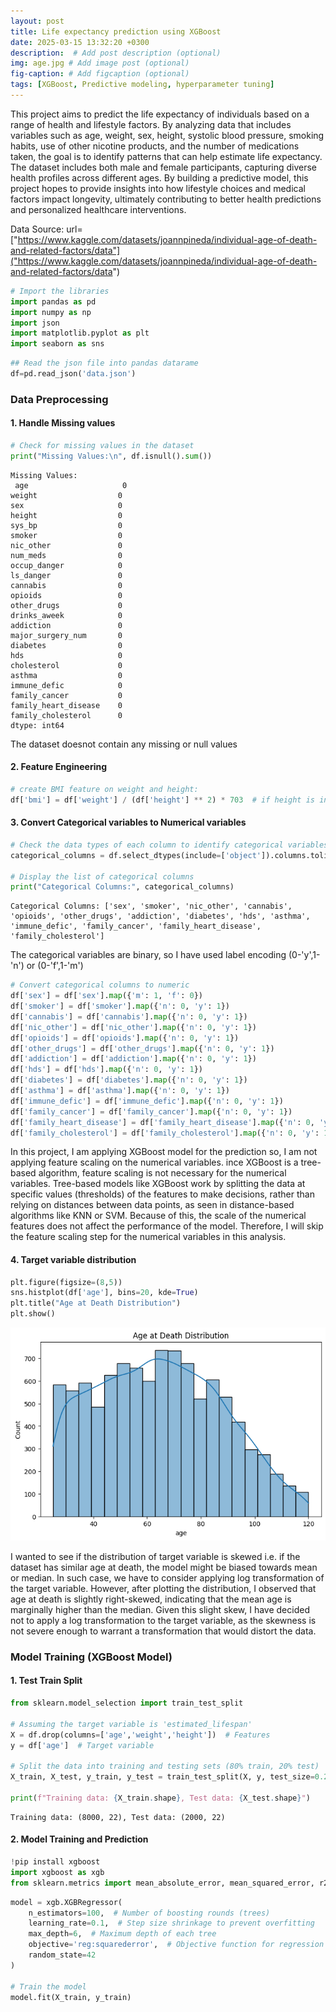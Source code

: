 ```yaml
---
layout: post
title: Life expectancy prediction using XGBoost
date: 2025-03-15 13:32:20 +0300
description:  # Add post description (optional)
img: age.jpg # Add image post (optional)
fig-caption: # Add figcaption (optional)
tags: [XGBoost, Predictive modeling, hyperparameter tuning]
---
```



This project aims to predict the life expectancy of individuals based on a range of health and lifestyle factors. By analyzing data that includes variables such as age, weight, sex, height, systolic blood pressure, smoking habits, use of other nicotine products, and the number of medications taken, the goal is to identify patterns that can help estimate life expectancy. The dataset includes both male and female participants, capturing diverse health profiles across different ages. By building a predictive model, this project hopes to provide insights into how lifestyle choices and medical factors impact longevity, ultimately contributing to better health predictions and personalized healthcare interventions.

Data Source: url=["https://www.kaggle.com/datasets/joannpineda/individual-age-of-death-and-related-factors/data"]("https://www.kaggle.com/datasets/joannpineda/individual-age-of-death-and-related-factors/data")


```python
# Import the libraries
import pandas as pd
import numpy as np
import json
import matplotlib.pyplot as plt
import seaborn as sns
```


```python
## Read the json file into pandas datarame
df=pd.read_json('data.json')
```


### Data Preprocessing

#### 1. Handle Missing values


```python
# Check for missing values in the dataset
print("Missing Values:\n", df.isnull().sum())
```

    Missing Values:
     age                     0
    weight                  0
    sex                     0
    height                  0
    sys_bp                  0
    smoker                  0
    nic_other               0
    num_meds                0
    occup_danger            0
    ls_danger               0
    cannabis                0
    opioids                 0
    other_drugs             0
    drinks_aweek            0
    addiction               0
    major_surgery_num       0
    diabetes                0
    hds                     0
    cholesterol             0
    asthma                  0
    immune_defic            0
    family_cancer           0
    family_heart_disease    0
    family_cholesterol      0
    dtype: int64


The dataset doesnot contain any missing or null values

#### 2. Feature Engineering


```python
# create BMI feature on weight and height:
df['bmi'] = df['weight'] / (df['height'] ** 2) * 703  # if height is in inches and weight is in pounds
```

#### 3. Convert Categorical variables to Numerical variables


```python
# Check the data types of each column to identify categorical variables
categorical_columns = df.select_dtypes(include=['object']).columns.tolist()

# Display the list of categorical columns
print("Categorical Columns:", categorical_columns)
```

    Categorical Columns: ['sex', 'smoker', 'nic_other', 'cannabis', 'opioids', 'other_drugs', 'addiction', 'diabetes', 'hds', 'asthma', 'immune_defic', 'family_cancer', 'family_heart_disease', 'family_cholesterol']


The categorical variables are binary, so I have used label encoding (0-'y',1-'n') or (0-'f',1-'m')


```python
# Convert categorical columns to numeric
df['sex'] = df['sex'].map({'m': 1, 'f': 0})
df['smoker'] = df['smoker'].map({'n': 0, 'y': 1})
df['cannabis'] = df['cannabis'].map({'n': 0, 'y': 1})
df['nic_other'] = df['nic_other'].map({'n': 0, 'y': 1})
df['opioids'] = df['opioids'].map({'n': 0, 'y': 1})
df['other_drugs'] = df['other_drugs'].map({'n': 0, 'y': 1})
df['addiction'] = df['addiction'].map({'n': 0, 'y': 1})
df['hds'] = df['hds'].map({'n': 0, 'y': 1})
df['diabetes'] = df['diabetes'].map({'n': 0, 'y': 1})
df['asthma'] = df['asthma'].map({'n': 0, 'y': 1})
df['immune_defic'] = df['immune_defic'].map({'n': 0, 'y': 1})
df['family_cancer'] = df['family_cancer'].map({'n': 0, 'y': 1})
df['family_heart_disease'] = df['family_heart_disease'].map({'n': 0, 'y': 1})
df['family_cholesterol'] = df['family_cholesterol'].map({'n': 0, 'y': 1})
```


In this project, I am applying XGBoost model for the prediction so, I am not applying feature scaling on the numerical variables. ince XGBoost is a tree-based algorithm, feature scaling is not necessary for the numerical variables. Tree-based models like XGBoost work by splitting the data at specific values (thresholds) of the features to make decisions, rather than relying on distances between data points, as seen in distance-based algorithms like KNN or SVM. Because of this, the scale of the numerical features does not affect the performance of the model. Therefore, I will skip the feature scaling step for the numerical variables in this analysis.

#### 4. Target variable distribution


```python
plt.figure(figsize=(8,5))
sns.histplot(df['age'], bins=20, kde=True)
plt.title("Age at Death Distribution")
plt.show()
```

    
![png](/assets/img/age_prediction_files/age_prediction_19_0.png)
    


I wanted to see if the distribution of target variable is skewed i.e. if the dataset has similar age at death, the model might be biased towards mean or median. In such case, we have to consider applying log transformation of the target variable. However, after plotting the distribution, I observed that age at death is slightly right-skewed, indicating that the mean age is marginally higher than the median. Given this slight skew, I have decided not to apply a log transformation to the target variable, as the skewness is not severe enough to warrant a transformation that would distort the data.

### Model Training (XGBoost Model)

#### 1. Test Train Split


```python
from sklearn.model_selection import train_test_split

# Assuming the target variable is 'estimated_lifespan'
X = df.drop(columns=['age','weight','height'])  # Features
y = df['age']  # Target variable

# Split the data into training and testing sets (80% train, 20% test)
X_train, X_test, y_train, y_test = train_test_split(X, y, test_size=0.2, random_state=42)

print(f"Training data: {X_train.shape}, Test data: {X_test.shape}")

```

    Training data: (8000, 22), Test data: (2000, 22)


#### 2. Model Training and Prediction


```python
!pip install xgboost
import xgboost as xgb
from sklearn.metrics import mean_absolute_error, mean_squared_error, r2_score
```

```python
model = xgb.XGBRegressor(
    n_estimators=100,  # Number of boosting rounds (trees)
    learning_rate=0.1,  # Step size shrinkage to prevent overfitting
    max_depth=6,  # Maximum depth of each tree
    objective='reg:squarederror',  # Objective function for regression
    random_state=42
)

# Train the model
model.fit(X_train, y_train)
```


<style>#sk-container-id-1 {color: black;background-color: white;}#sk-container-id-1 pre{padding: 0;}#sk-container-id-1 div.sk-toggleable {background-color: white;}#sk-container-id-1 label.sk-toggleable__label {cursor: pointer;display: block;width: 100%;margin-bottom: 0;padding: 0.3em;box-sizing: border-box;text-align: center;}#sk-container-id-1 label.sk-toggleable__label-arrow:before {content: "▸";float: left;margin-right: 0.25em;color: #696969;}#sk-container-id-1 label.sk-toggleable__label-arrow:hover:before {color: black;}#sk-container-id-1 div.sk-estimator:hover label.sk-toggleable__label-arrow:before {color: black;}#sk-container-id-1 div.sk-toggleable__content {max-height: 0;max-width: 0;overflow: hidden;text-align: left;background-color: #f0f8ff;}#sk-container-id-1 div.sk-toggleable__content pre {margin: 0.2em;color: black;border-radius: 0.25em;background-color: #f0f8ff;}#sk-container-id-1 input.sk-toggleable__control:checked~div.sk-toggleable__content {max-height: 200px;max-width: 100%;overflow: auto;}#sk-container-id-1 input.sk-toggleable__control:checked~label.sk-toggleable__label-arrow:before {content: "▾";}#sk-container-id-1 div.sk-estimator input.sk-toggleable__control:checked~label.sk-toggleable__label {background-color: #d4ebff;}#sk-container-id-1 div.sk-label input.sk-toggleable__control:checked~label.sk-toggleable__label {background-color: #d4ebff;}#sk-container-id-1 input.sk-hidden--visually {border: 0;clip: rect(1px 1px 1px 1px);clip: rect(1px, 1px, 1px, 1px);height: 1px;margin: -1px;overflow: hidden;padding: 0;position: absolute;width: 1px;}#sk-container-id-1 div.sk-estimator {font-family: monospace;background-color: #f0f8ff;border: 1px dotted black;border-radius: 0.25em;box-sizing: border-box;margin-bottom: 0.5em;}#sk-container-id-1 div.sk-estimator:hover {background-color: #d4ebff;}#sk-container-id-1 div.sk-parallel-item::after {content: "";width: 100%;border-bottom: 1px solid gray;flex-grow: 1;}#sk-container-id-1 div.sk-label:hover label.sk-toggleable__label {background-color: #d4ebff;}#sk-container-id-1 div.sk-serial::before {content: "";position: absolute;border-left: 1px solid gray;box-sizing: border-box;top: 0;bottom: 0;left: 50%;z-index: 0;}#sk-container-id-1 div.sk-serial {display: flex;flex-direction: column;align-items: center;background-color: white;padding-right: 0.2em;padding-left: 0.2em;position: relative;}#sk-container-id-1 div.sk-item {position: relative;z-index: 1;}#sk-container-id-1 div.sk-parallel {display: flex;align-items: stretch;justify-content: center;background-color: white;position: relative;}#sk-container-id-1 div.sk-item::before, #sk-container-id-1 div.sk-parallel-item::before {content: "";position: absolute;border-left: 1px solid gray;box-sizing: border-box;top: 0;bottom: 0;left: 50%;z-index: -1;}#sk-container-id-1 div.sk-parallel-item {display: flex;flex-direction: column;z-index: 1;position: relative;background-color: white;}#sk-container-id-1 div.sk-parallel-item:first-child::after {align-self: flex-end;width: 50%;}#sk-container-id-1 div.sk-parallel-item:last-child::after {align-self: flex-start;width: 50%;}#sk-container-id-1 div.sk-parallel-item:only-child::after {width: 0;}#sk-container-id-1 div.sk-dashed-wrapped {border: 1px dashed gray;margin: 0 0.4em 0.5em 0.4em;box-sizing: border-box;padding-bottom: 0.4em;background-color: white;}#sk-container-id-1 div.sk-label label {font-family: monospace;font-weight: bold;display: inline-block;line-height: 1.2em;}#sk-container-id-1 div.sk-label-container {text-align: center;}#sk-container-id-1 div.sk-container {/* jupyter's `normalize.less` sets `[hidden] { display: none; }` but bootstrap.min.css set `[hidden] { display: none !important; }` so we also need the `!important` here to be able to override the default hidden behavior on the sphinx rendered scikit-learn.org. See: https://github.com/scikit-learn/scikit-learn/issues/21755 */display: inline-block !important;position: relative;}#sk-container-id-1 div.sk-text-repr-fallback {display: none;}</style><div id="sk-container-id-1" class="sk-top-container"><div class="sk-text-repr-fallback"><pre>XGBRegressor(base_score=None, booster=None, callbacks=None,
             colsample_bylevel=None, colsample_bynode=None,
             colsample_bytree=None, device=None, early_stopping_rounds=None,
             enable_categorical=False, eval_metric=None, feature_types=None,
             gamma=None, grow_policy=None, importance_type=None,
             interaction_constraints=None, learning_rate=0.1, max_bin=None,
             max_cat_threshold=None, max_cat_to_onehot=None,
             max_delta_step=None, max_depth=6, max_leaves=None,
             min_child_weight=None, missing=nan, monotone_constraints=None,
             multi_strategy=None, n_estimators=100, n_jobs=None,
             num_parallel_tree=None, random_state=42, ...)</pre><b>In a Jupyter environment, please rerun this cell to show the HTML representation or trust the notebook. <br />On GitHub, the HTML representation is unable to render, please try loading this page with nbviewer.org.</b></div><div class="sk-container" hidden><div class="sk-item"><div class="sk-estimator sk-toggleable"><input class="sk-toggleable__control sk-hidden--visually" id="sk-estimator-id-1" type="checkbox" checked><label for="sk-estimator-id-1" class="sk-toggleable__label sk-toggleable__label-arrow">XGBRegressor</label><div class="sk-toggleable__content"><pre>XGBRegressor(base_score=None, booster=None, callbacks=None,
             colsample_bylevel=None, colsample_bynode=None,
             colsample_bytree=None, device=None, early_stopping_rounds=None,
             enable_categorical=False, eval_metric=None, feature_types=None,
             gamma=None, grow_policy=None, importance_type=None,
             interaction_constraints=None, learning_rate=0.1, max_bin=None,
             max_cat_threshold=None, max_cat_to_onehot=None,
             max_delta_step=None, max_depth=6, max_leaves=None,
             min_child_weight=None, missing=nan, monotone_constraints=None,
             multi_strategy=None, n_estimators=100, n_jobs=None,
             num_parallel_tree=None, random_state=42, ...)</pre></div></div></div></div></div>




```python
# Predict on the test set
y_pred = model.predict(X_test)

# Calculate evaluation metrics
mae = mean_absolute_error(y_test, y_pred)
mse = mean_squared_error(y_test, y_pred)
rmse = mean_squared_error(y_test, y_pred, squared=False)
r2 = r2_score(y_test, y_pred)

print(f"Mean Absolute Error (MAE): {mae}")
print(f"Mean Squared Error (MSE): {mse}")
print(f"Root Mean Squared Error (RMSE): {rmse}")
print(f"R-squared (R²): {r2}")

```

    Mean Absolute Error (MAE): 11.245285104751586
    Mean Squared Error (MSE): 197.77419800935633
    Root Mean Squared Error (RMSE): 14.063221466269963
    R-squared (R²): 0.6389341600450889


Mean Absolute Error (MAE) represents the average absolute difference between the predicted and actual values. An MAE of 11.24 indicates that, on average, the model’s predictions are off by 11.24 years. Mean Squared Error (MSE) measures the average of the squared differences between the predicted and actual values. Root Mean Squared Error (RMSE) provides an indication of how much the model’s predictions deviate from the actual values. An RMSE of 14.06 suggests that, on average, the model's predictions are off by approximately 14.06 years.

I am using RMSE as the evaluation metric because age is a continuous variable, and RMSE better reflects the model’s performance by penalizing larger errors. R-squared (R²) measures the proportion of variance in the target variable (age) that is explained by the model. An R-squared value of 0.6389 means that the model explains about 63.89% of the variance in age.

#### 3. Model Tuning

Since R-squared is 63.89%, I want to optimize the model's hyperparameters to improve it's performance. I am using Grid Search method to define a combination of hyperparameters to find the best performing set.


```python
from sklearn.model_selection import GridSearchCV

# Set up the parameter grid for hyperparameter tuning

params =  {
    'max_depth': [3, 5, 6, 7], 
    'learning_rate': [0.05, 0.1, 0.2],  
    'n_estimators': [100, 500, 1000],  
    'subsample': [0.8, 1.0],  # Sampling fraction
    'colsample_bytree': [0.8, 1.0]  # Feature selection
}
# Initialize GridSearchCV
grid_search = GridSearchCV(estimator=model, param_grid=params, cv=5, scoring='r2')

# Fit GridSearchCV
grid_search.fit(X_train, y_train)

# Get the best hyperparameters
best_params = grid_search.best_params_
print(f"Best Hyperparameters: {best_params}")

# Retrain the model with the best parameters
best_model = grid_search.best_estimator_

# Evaluate the best model
y_pred_best = best_model.predict(X_test)

# Calculate evaluation metrics for the best model
mae_best = mean_absolute_error(y_test, y_pred_best)
mse_best = mean_squared_error(y_test, y_pred_best)
rmse_best = mean_squared_error(y_test, y_pred_best, squared=False)
r2_best = r2_score(y_test, y_pred_best)

print(f"Best Model - Mean Absolute Error (MAE): {mae_best}")
print(f"Best Model - Mean Squared Error (MSE): {mse_best}")
print(f"Best Model - Root Mean Squared Error (RMSE): {rmse_best}")
print(f"Best Model - R-squared (R²): {r2_best}")

```

    Best Hyperparameters: {'colsample_bytree': 0.8, 'learning_rate': 0.05, 'max_depth': 3, 'n_estimators': 500, 'subsample': 0.8}
    Best Model - Mean Absolute Error (MAE): 11.045282677650452
    Best Model - Mean Squared Error (MSE): 190.53224406528577
    Best Model - Root Mean Squared Error (RMSE): 13.803341771661158
    Best Model - R-squared (R²): 0.6521554103904292


After performing hyperparameter tuning, the model performance improved by 1.32%

#### 4. Residual Test

Since, the model performance didnot improve even after hyperparameter tuning, I want to see how well the model fits the data. For that, I will perform residual test analysis on train and test set.


```python
y_train_best = best_model.predict(X_train)
residuals_train = y_train - y_train_best
residuals_test = y_test - y_pred_best

plt.scatter(y_train_best, residuals_train)
plt.axhline(y=0, color='r', linestyle='--')
plt.xlabel("Predicted Age at Death")
plt.ylabel("Residuals vs Predicted (Training Data)")
plt.title("Residual Plot")
plt.show()


plt.scatter(y_pred_best, residuals_test)
plt.axhline(y=0, color='r', linestyle='--')
plt.xlabel("Predicted Age at Death")
plt.ylabel("Residuals vs Predicted (Test Data)")
plt.title("Residual Plot")
plt.show()

```


    
![png](/assets/img/age_prediction_files/age_prediction_36_0.png)
    



    
![png](/assets/img/age_prediction_files/age_prediction_36_1.png)
    


From the residual plot, we can see the residuals are widely scattered around zero, forming a funnel shape for both train and test set. This suggests heteroscedasticity, i.e. the variance of residuals increases as the predicted age increases. The shape of the residuals in the test set is similar to the training set, suggesting the model has generalized reasonably well and the model is not heavily overfitted.


#### 4. Model Evaluation


```python
# Get feature importances from XGBoost
# Method 1: Using the built-in `feature_importances_` (similar to RandomForest)
feature_importances = best_model.feature_importances_

# Method 2: Using the booster object to get feature importance with different importance types (e.g., weight, gain)
booster = best_model.get_booster()

# Calculate feature importances
importance = booster.get_score(importance_type='weight')
importance_df = pd.DataFrame({
    'feature': list(importance.keys()),
    'importance': list(importance.values())
}).sort_values(by='importance', ascending=False)

# Display the importance dataframe
print(importance_df)
```

                     feature  importance
    15           cholesterol       576.0
    21                   bmi       505.0
    1                 sys_bp       450.0
    10          drinks_aweek       343.0
    4               num_meds       291.0
    12     major_surgery_num       221.0
    11             addiction       120.0
    17          immune_defic       110.0
    18         family_cancer        84.0
    5           occup_danger        83.0
    8                opioids        80.0
    13              diabetes        69.0
    14                   hds        69.0
    9            other_drugs        64.0
    6              ls_danger        63.0
    2                 smoker        63.0
    19  family_heart_disease        61.0
    20    family_cholesterol        60.0
    0                    sex        55.0
    3              nic_other        37.0
    16                asthma        27.0
    7               cannabis        24.0



```python
# Create a bar plot for feature importances
sns.barplot(x='importance', y='feature', data=importance_df)
plt.title('XGBoost Feature Importance')
plt.show()
```


    
![png](/assets/img/age_prediction_files/age_prediction_41_0.png)
    



```python
# Test the model on sample data
sample1 = [[120, 0, 0, 0, 0, 0, 125, 29.0, 1, 0, 0, 0, 0, 0, 0, 0, 0, 0, 1, 1, 1, 1]]
sample2 = [[180, 5, 1, 1, 15, 2, 280, 35.0, 1, 1, 1, 1, 1, 1, 1, 1, 1, 1, 0, 0, 1, 1]]
sample3 = [[150, 3, 0, 0, 10, 1, 180, 30.0, 0, 0, 2, 1, 1, 0, 0, 0, 1, 0, 1, 1, 0, 1]]
sample4 = [[110, 2, 2, 2, 5, 6, 125, 28.0, 1, 1, 1, 1, 1, 0, 0, 0, 0, 0, 1, 1, 1, 1]]
sample5 = [[160, 4, 1, 1, 12, 1, 200, 32.0, 0, 0, 1, 1, 0, 1, 1, 1, 0, 0, 0, 1, 1, 1]]

# Prediction of the age at death based on best_model
print(round(best_model.predict(sample1)[0]))
print(round(best_model.predict(sample2)[0]))
print(round(best_model.predict(sample3)[0]))
print(round(best_model.predict(sample4)[0]))
print(round(best_model.predict(sample5)[0]))

```

    97
    42
    74
    71
    65


### Model implementation on user input data


```python
# Function to get user input for the features in model
def get_user_input():
    
    sys_bp = int(input("Enter systolic blood pressure level (sys_bp): "))
    num_meds = int(input("Enter number of medications: "))
    occup_danger = int(input("Is your occupation dangerous? ('0' for low, '1' for medium, '2' for high): "))
    ls_danger = int(input("Is your lifestyle dangerous? ('0' for low, '1' for medium, '2' for high): "))
    drinks_aweek = int(input("How many drinks you drink per week?: "))
    major_surgery_num = int(input("Enter number of major surgeries: "))
    cholesterol = int(input("Enter your cholesterol level: "))
    bmi = float(input("Enter BMI: "))
    sex = str(input("Enter your gender ('m' for male and 'f' for female): "))
    smoker = str(input("Do you smoke? ('y' for Yes, 'n' for No): "))
    nic_other = str(input("Do you use any other form of nicotine? ('y' for Yes, 'n' for No): "))
    cannabis = str(input("Do you use cannabis? ('y' for Yes, 'n' for No): "))
    opioids = str(input("Do you use opioids? ('y' for Yes, 'n' for No): "))
    other_drugs = str(input("Do you use other drugs? ('y' for Yes, 'n' for No): "))
    addiction = str(input("Do you have any form of addiction? ('y' for Yes, 'n' for No): "))
    diabetes = str(input("Do you have diabetes? ('y' for Yes, 'n' for No): "))
    hds = str(input("Do you have any health disease? ('y' for Yes, 'n' for No): "))
    asthma = str(input("Do you have asthma? ('y' for Yes, 'n' for No): "))
    immune_defic = str(input("Do you have any immune deficiency? ('y' for Yes, 'n' for No): "))
    family_cancer = str(input("Do you have a family history of cancer? ('y' for Yes, 'n' for No): "))
    family_heart_disease = str(input("Do you have a family history of heart disease? ('y' for Yes, 'n' for No): "))
    family_cholesterol = str(input("Do you have a family history of cholesterol? ('y' for Yes, 'n' for No): "))


     # Store the responses in a dictionary
    user_input = {
        'sys_bp': sys_bp,               # Systolic blood pressure
        'num_meds': num_meds,           # Number of medications
        'occup_danger': occup_danger,   # Occupation danger level
        'ls_danger': ls_danger,         # Lifestyle danger level
        'drinks_aweek': drinks_aweek,   # Number of drinks per week
        'major_surgery_num': major_surgery_num,  # Number of major surgeries
        'cholesterol': cholesterol,     # Cholesterol level
        'bmi': bmi,                     # Body Mass Index
        'sex': sex,                     # Gender ('m' for male, 'f' for female)
        'smoker': smoker,               # Smoking status ('y' for Yes, 'n' for No)
        'nic_other': nic_other,         # Use of other forms of nicotine ('y' for Yes, 'n' for No)
        'cannabis': cannabis,           # Cannabis use ('y' for Yes, 'n' for No)
        'opioids': opioids,             # Opioid use ('y' for Yes, 'n' for No)
        'other_drugs': other_drugs,     # Use of other drugs ('y' for Yes, 'n' for No)
        'addiction': addiction,         # Addiction status ('y' for Yes, 'n' for No)
        'diabetes': diabetes,           # Diabetes status ('y' for Yes, 'n' for No)
        'hds': hds,                     # Health disease status ('y' for Yes, 'n' for No)
        'asthma': asthma,               # Asthma status ('y' for Yes, 'n' for No)
        'immune_defic': immune_defic,   # Immune deficiency status ('y' for Yes, 'n' for No)
        'family_cancer': family_cancer, # Family history of cancer ('y' for Yes, 'n' for No)
        'family_heart_disease': family_heart_disease, # Family history of heart disease ('y' for Yes, 'n' for No)
        'family_cholesterol': family_cholesterol  # Family history of cholesterol ('y' for Yes, 'n' for No)
    }

    # Print the responses with respective questions
    print("\nUser Responses:")
    for question, response in user_input.items():
        print(f"{question.replace('_', ' ').title()}: {response}")

    return user_input
```


```python
# Function to preprocess user input data
def preprocess_input(user_input):
    # Convert user input to a DataFrame
    input_df = pd.DataFrame([user_input], columns=[
        'sys_bp', 'num_meds', 'occup_danger', 'ls_danger', 'drinks_aweek' ,
            'major_surgery_num','cholesterol', 'bmi', 'sex', 'smoker', 'nic_other','cannabis',
                'opioids', 'other_drugs', 'addiction', 'diabetes', 'hds', 'asthma', 'immune_defic', 
                    'family_cancer', 'family_heart_disease', 'family_cholesterol'
    ])
    
    
    # Check the data types of each column to identify categorical variables
    categorical_cols = input_df.select_dtypes(include=['object']).columns.tolist()
    
    df_input_encoded = pd.get_dummies(input_df, columns=categorical_cols)

     # Ensure all the columns are in the same order as the model expects
    df_input_encoded = df_input_encoded.reindex(columns=model.get_booster().feature_names, fill_value=0)

    return df_input_encoded


```

```python
# Main program
user_input = get_user_input()
processed_input = preprocess_input(user_input)

# Predict the age at death based on the user's input
predicted_age = best_model.predict(processed_input)

print(f"The predicted age at death is: {round(predicted_age[0])}") 
```

    
    User Responses:
    Sys Bp: 120
    Num Meds: 4
    Occup Danger: 4
    Ls Danger: 0
    Drinks Aweek: 4
    Major Surgery Num: 1
    Cholesterol: 120
    Bmi: 31.0
    Sex: m
    Smoker: n
    Nic Other: y
    Cannabis: y
    Opioids: n
    Other Drugs: n
    Addiction: n
    Diabetes: y
    Hds: n
    Asthma: y
    Immune Defic: n
    Family Cancer: y
    Family Heart Disease: n
    Family Cholesterol: y
    Index(['sex', 'sys_bp', 'smoker', 'nic_other', 'num_meds', 'occup_danger',
           'ls_danger', 'cannabis', 'opioids', 'other_drugs', 'drinks_aweek',
           'addiction', 'major_surgery_num', 'diabetes', 'hds', 'cholesterol',
           'asthma', 'immune_defic', 'family_cancer', 'family_heart_disease',
           'family_cholesterol', 'bmi'],
          dtype='object')
    The predicted age at death is: 104

